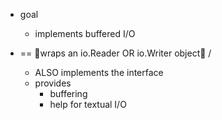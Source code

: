 * goal
  * implements buffered I/O 

* == 👀wraps an io.Reader OR io.Writer object👀 / 
  * ALSO implements the interface
  * provides
    * buffering
    * help for textual I/O


